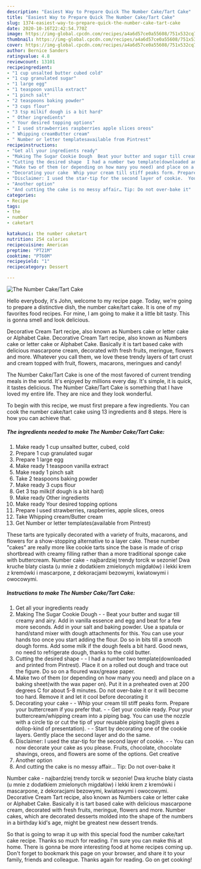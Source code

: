 ```yaml
---
description: "Easiest Way to Prepare Quick The Number Cake/Tart Cake"
title: "Easiest Way to Prepare Quick The Number Cake/Tart Cake"
slug: 1374-easiest-way-to-prepare-quick-the-number-cake-tart-cake
date: 2020-10-16T22:42:54.770Z
image: https://img-global.cpcdn.com/recipes/a4a6d57ce0a55608/751x532cq70/the-number-caketart-cake-recipe-main-photo.jpg
thumbnail: https://img-global.cpcdn.com/recipes/a4a6d57ce0a55608/751x532cq70/the-number-caketart-cake-recipe-main-photo.jpg
cover: https://img-global.cpcdn.com/recipes/a4a6d57ce0a55608/751x532cq70/the-number-caketart-cake-recipe-main-photo.jpg
author: Bernice Sanders
ratingvalue: 4.8
reviewcount: 13101
recipeingredient:
- "1 cup unsalted butter cubed cold"
- "1 cup granulated sugar"
- "1 large egg"
- "1 teaspoon vanilla extract"
- "1 pinch salt"
- "2 teaspoons baking powder"
- "3 cups flour"
- "3 tsp milkif dough is a bit hard"
- " Other ingredients"
- " Your desired topping options"
- " I used strawberries raspberries apple slices oreos"
- " Whipping creamButter cream"
- " Number or letter templatesavailable from Pintrest"
recipeinstructions:
- "Get all your ingredients ready"
- "Making The Sugar Cookie Dough  Beat your butter and sugar till creamy and airy. Add in vanilla essence and egg and beat for a few more seconds. Add in your salt and baking powder. Use a spatula or hand/stand mixer with dough attachments for this. You can use your hands too once you start adding the flour. Do so in bits till a smooth dough forms. Add some milk if the dough feels a bit hard. Good news, no need to refrigerate dough, thanks to the cold butter."
- "Cutting the desired shape  I had a number two template(downloaded and printed from Pintrest). Place it on a rolled out dough and trace out the figure. Do so on a floured wax/grease paper."
- "Make two of them (or depending on how many you need) and place on a baking sheet(with the wax paper on). Put it in a preheated oven at 200 degrees C for about 5-8 minutes. Do not over-bake it or it will become too hard. Remove it and let it cool before decorating it"
- "Decorating your cake  Whip your cream till stiff peaks form. Prepare your buttercream if you prefer that.  Get your cookie ready. Pour your buttercream/whipping cream into a piping bag. You can use the nozzle with a circle tip or cut the tip of your reusable piping bag(It gives a dollop-kind of presentation).  Start by decorating one of the cookie layers. Gently place the second layer and do the same."
- "Disclaimer: I used the star-tip for the second layer of cookie.  You can now decorate your cake as you please. Fruits, chocolate, chocolate shavings, oreos, and flowers are some of the options. Get creative"
- "Another option"
- "And cutting the cake is no messy affair… Tip: Do not over-bake it"
categories:
- Recipe
tags:
- the
- number
- caketart

katakunci: the number caketart 
nutrition: 254 calories
recipecuisine: American
preptime: "PT21M"
cooktime: "PT60M"
recipeyield: "1"
recipecategory: Dessert

---
```



![The Number Cake/Tart Cake](https://img-global.cpcdn.com/recipes/a4a6d57ce0a55608/751x532cq70/the-number-caketart-cake-recipe-main-photo.jpg)

Hello everybody, it's John, welcome to my recipe page. Today, we're going to prepare a distinctive dish, the number cake/tart cake. It is one of my favorites food recipes. For mine, I am going to make it a little bit tasty. This is gonna smell and look delicious.

Decorative Cream Tart recipe, also known as Numbers cake or letter cake or Alphabet Cake. Decorative Cream Tart recipe, also known as Numbers cake or letter cake or Alphabet Cake. Basically it is tart based cake with delicious mascarpone cream, decorated with fresh fruits, meringue, flowers and more. Whatever you call them, we love these trendy layers of tart crust and cream topped with fruit, flowers, macarons, meringues and candy!

The Number Cake/Tart Cake is one of the most favored of current trending meals in the world. It's enjoyed by millions every day. It's simple, it is quick, it tastes delicious. The Number Cake/Tart Cake is something that I have loved my entire life. They are nice and they look wonderful.


To begin with this recipe, we must first prepare a few ingredients. You can cook the number cake/tart cake using 13 ingredients and 8 steps. Here is how you can achieve that.

<!--inarticleads1-->

##### The ingredients needed to make The Number Cake/Tart Cake:

1. Make ready 1 cup unsalted butter, cubed, cold
1. Prepare 1 cup granulated sugar
1. Prepare 1 large egg
1. Make ready 1 teaspoon vanilla extract
1. Make ready 1 pinch salt
1. Take 2 teaspoons baking powder
1. Make ready 3 cups flour
1. Get 3 tsp milk(if dough is a bit hard)
1. Make ready  Other ingredients
1. Make ready  Your desired topping options
1. Prepare  I used strawberries, raspberries, apple slices, oreos
1. Take  Whipping cream/Butter cream
1. Get  Number or letter templates(available from Pintrest)


These tarts are typically decorated with a variety of fruits, macarons, and flowers for a show-stopping alternative to a layer cake. These number &#34;cakes&#34; are really more like cookie tarts since the base is made of crisp shortbread with creamy filling rather than a more traditional sponge cake with buttercream. Number cake - najbardziej trendy torcik w sezonie! Dwa kruche blaty ciasta (u mnie z dodatkiem zmielonych migdałów) i lekki krem z kremówki i mascarpone, z dekoracjami bezowymi, kwiatowymi i owocowymi. 

<!--inarticleads2-->

##### Instructions to make The Number Cake/Tart Cake:

1. Get all your ingredients ready
1. Making The Sugar Cookie Dough -  - Beat your butter and sugar till creamy and airy. Add in vanilla essence and egg and beat for a few more seconds. Add in your salt and baking powder. Use a spatula or hand/stand mixer with dough attachments for this. You can use your hands too once you start adding the flour. Do so in bits till a smooth dough forms. Add some milk if the dough feels a bit hard. Good news, no need to refrigerate dough, thanks to the cold butter.
1. Cutting the desired shape -  - I had a number two template(downloaded and printed from Pintrest). Place it on a rolled out dough and trace out the figure. Do so on a floured wax/grease paper.
1. Make two of them (or depending on how many you need) and place on a baking sheet(with the wax paper on). Put it in a preheated oven at 200 degrees C for about 5-8 minutes. Do not over-bake it or it will become too hard. Remove it and let it cool before decorating it
1. Decorating your cake -  - Whip your cream till stiff peaks form. Prepare your buttercream if you prefer that. -  - Get your cookie ready. Pour your buttercream/whipping cream into a piping bag. You can use the nozzle with a circle tip or cut the tip of your reusable piping bag(It gives a dollop-kind of presentation). -  - Start by decorating one of the cookie layers. Gently place the second layer and do the same.
1. Disclaimer: I used the star-tip for the second layer of cookie. -  - You can now decorate your cake as you please. Fruits, chocolate, chocolate shavings, oreos, and flowers are some of the options. Get creative
1. Another option
1. And cutting the cake is no messy affair… Tip: Do not over-bake it


Number cake - najbardziej trendy torcik w sezonie! Dwa kruche blaty ciasta (u mnie z dodatkiem zmielonych migdałów) i lekki krem z kremówki i mascarpone, z dekoracjami bezowymi, kwiatowymi i owocowymi. Decorative Cream Tart recipe, also known as Numbers cake or letter cake or Alphabet Cake. Basically it is tart based cake with delicious mascarpone cream, decorated with fresh fruits, meringue, flowers and more. Number cakes, which are decorated desserts molded into the shape of the numbers in a birthday kid&#39;s age, might be greatest new dessert trends. 

So that is going to wrap it up with this special food the number cake/tart cake recipe. Thanks so much for reading. I'm sure you can make this at home. There is gonna be more interesting food at home recipes coming up. Don't forget to bookmark this page on your browser, and share it to your family, friends and colleague. Thanks again for reading. Go on get cooking!
